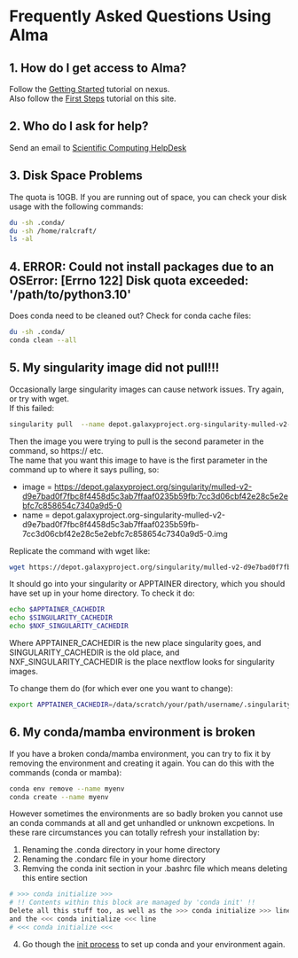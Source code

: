 # Frequently Asked Questions Using Alma

## 1. How do I get access to Alma?
Follow the [Getting Started](https://nexus.icr.ac.uk/strategic-initiatives/sc/hpc/Pages/Getting-Started.aspx) tutorial on nexus.  
Also follow the [First Steps](../first_steps.md) tutorial on this site.

## 2. Who do I ask for help?
Send an email to [Scientific Computing HelpDesk ](mailto:schelpdesk@icr.ac.uk)

## 3. Disk Space Problems

The quota is 10GB. If you are running out of space, you can check your disk usage with the following commands:
```bash
du -sh .conda/
du -sh /home/ralcraft/
ls -al
```

## 4. ERROR: Could not install packages due to an OSError: [Errno 122] Disk quota exceeded: '/path/to/python3.10'  
Does conda need to be cleaned out? Check for conda cache files:
```bash
du -sh .conda/
conda clean --all
```

## 5. My singularity image did not pull!!! 
Occasionally large singularity images can cause network issues. Try again, or try with wget.  
If this failed:
```bash
singularity pull  --name depot.galaxyproject.org-singularity-mulled-v2-d9e7bad0f7fbc8f4458d5c3ab7ffaaf0235b59fb-7cc3d06cbf42e28c5e2ebfc7c858654c7340a9d5-0.img.pulling.1715165870091 https://depot.galaxyproject.org/singularity/mulled-v2-d9e7bad0f7fbc8f4458d5c3ab7ffaaf0235b59fb:7cc3d06cbf42e28c5e2ebfc7c858654c7340a9d5-0 > /dev/null
```
Then the image you were trying to pull is the second parameter in the command, so https:// etc.  
The name that you want this image to have is the first parameter in the command up to where it says pulling, so:  
- image = https://depot.galaxyproject.org/singularity/mulled-v2-d9e7bad0f7fbc8f4458d5c3ab7ffaaf0235b59fb:7cc3d06cbf42e28c5e2ebfc7c858654c7340a9d5-0  
- name = depot.galaxyproject.org-singularity-mulled-v2-d9e7bad0f7fbc8f4458d5c3ab7ffaaf0235b59fb-7cc3d06cbf42e28c5e2ebfc7c858654c7340a9d5-0.img

Replicate the command with wget like:  
```bash
wget https://depot.galaxyproject.org/singularity/mulled-v2-d9e7bad0f7fbc8f4458d5c3ab7ffaaf0235b59fb:7cc3d06cbf42e28c5e2ebfc7c858654c7340a9d5-0 -O depot.galaxyproject.org-singularity-mulled-v2-d9e7bad0f7fbc8f4458d5c3ab7ffaaf0235b59fb-7cc3d06cbf42e28c5e2ebfc7c858654c7340a9d5-0.img
```
It should go into your singularity or APPTAINER directory, which you should have set up in your home directory. To check it do:
```bash
echo $APPTAINER_CACHEDIR
echo $SINGULARITY_CACHEDIR
echo $NXF_SINGULARITY_CACHEDIR
```

Where APPTAINER_CACHEDIR is the new place singularity goes, and SINGULARITY_CACHEDIR is the old place, and NXF_SINGULARITY_CACHEDIR is the place nextflow looks for singularity images.

To change them do (for which ever one you want to change):
```bash
export APPTAINER_CACHEDIR=/data/scratch/your/path/username/.singularity/cache
```

## 6. My conda/mamba environment is broken
If you have a broken conda/mamba environment, you can try to fix it by removing the environment and creating it again. You can do this with the commands (conda or mamba):
```bash
conda env remove --name myenv
conda create --name myenv
```

However sometimes the environments are so badly broken you cannot use an conda commands at all and get unhandled or unknown excpetions. 
In these rare circumstances you can totally refresh your installation by:  
1. Renaming the .conda directory in your home directory  
2. Renaming the .condarc file in your home directory  
3. Remving the conda init section in your .bashrc file which means deleting this entire section  
```bash
# >>> conda initialize >>>
# !! Contents within this block are managed by 'conda init' !!
Delete all this stuff too, as well as the >>> conda initialize >>> line
and the <<< conda initialize <<< line
# <<< conda initialize <<<
```
4. Go though the [init process](../first_steps.md) to set up conda and your environment again.  


